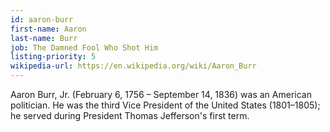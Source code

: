 ```yaml
---
id: aaron-burr
first-name: Aaron
last-name: Burr
job: The Damned Fool Who Shot Him
listing-priority: 5
wikipedia-url: https://en.wikipedia.org/wiki/Aaron_Burr
---
```


Aaron Burr, Jr. (February 6, 1756 – September 14, 1836) was an American politician. He was the third Vice President of the United States (1801–1805); he served during President Thomas Jefferson's first term.